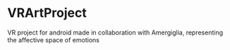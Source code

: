 # VRArtProject
VR project for android made in collaboration with Amergiglia, representing  the affective space of emotions
